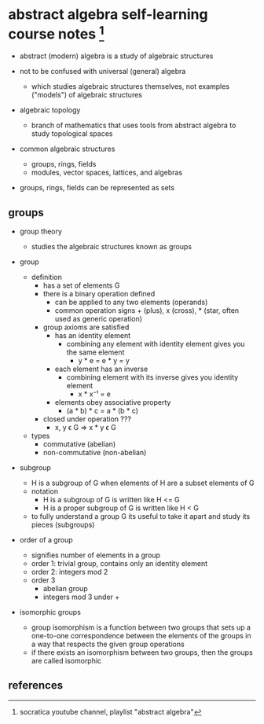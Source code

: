 # abstract algebra self-learning course notes [^1]

- abstract (modern) algebra is a study of algebraic structures

- not to be confused with universal (general) algebra
  - which studies algebraic structures themselves, not examples ("models") of algebraic structures

- algebraic topology
  - branch of mathematics that uses tools from abstract algebra to study topological spaces 

- common algebraic structures
  - groups, rings, fields
  - modules, vector spaces, lattices, and algebras

- groups, rings, fields can be represented as sets


## groups

- group theory
  - studies the algebraic structures known as groups
  
- group
  - definition
    - has a set of elements G
    - there is a binary operation defined
      - can be applied to any two elements (operands)
      - common operation signs + (plus), x (cross), * (star, often used as generic operation)
    - group axioms are satisfied
      - has an identity element
        - combining any element with identity element gives you the same element
          - y * e = e * y = y
      - each element has an inverse
        - combining element with its inverse gives you identity element
          - x * x⁻¹ = e
      - elements obey associative property
        - (a * b) * c = a * (b * c)
    - closed under operation ??? 
      - x, y ϵ G => x * y ϵ G
  - types
    - commutative (abelian)
    - non-commutative (non-abelian)

- subgroup
  - H is a subgroup of G when elements of H are a subset elements of G
  - notation
    - H is a subgroup of G is written like H <= G
    - H is a proper subgroup of G is written like H < G
  - to fully understand a group G its useful to take it apart and study its pieces (subgroups)

- order of a group
  - signifies number of elements in a group
  - order 1: trivial group, contains only an identity element
  - order 2: integers mod 2
  - order 3
    - abelian group
    - integers mod 3 under +
    
- isomorphic groups
  - group isomorphism is a function between two groups that sets up a one-to-one correspondence 
    between the elements of the groups in a way that respects the given group operations
  - if there exists an isomorphism between two groups, then the groups are called isomorphic


## references

[^1]: socratica youtube channel, playlist "abstract algebra"

